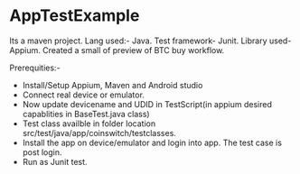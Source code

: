 # AppTestExample

Its a maven project.
Lang used:- Java.
Test framework- Junit. 
Library used- Appium. 
Created a small of preview of BTC buy workflow.

Prerequities:-
- Install/Setup Appium, Maven and Android studio
- Connect real device or emulator.
- Now update devicename and UDID in TestScript(in appium desired capablities in BaseTest.java class)
- Test class availble in folder location src/test/java/app/coinswitch/testclasses.
- Install the app on device/emulator and login into app. The test case is post login.
- Run as Junit test.
